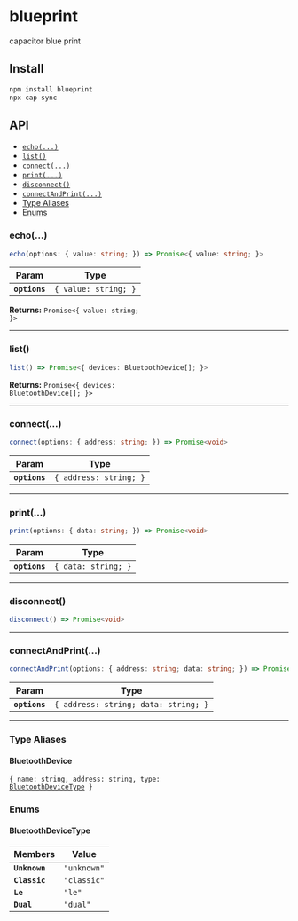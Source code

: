 # blueprint

capacitor blue print

## Install

```bash
npm install blueprint
npx cap sync
```

## API

<docgen-index>

* [`echo(...)`](#echo)
* [`list()`](#list)
* [`connect(...)`](#connect)
* [`print(...)`](#print)
* [`disconnect()`](#disconnect)
* [`connectAndPrint(...)`](#connectandprint)
* [Type Aliases](#type-aliases)
* [Enums](#enums)

</docgen-index>

<docgen-api>
<!--Update the source file JSDoc comments and rerun docgen to update the docs below-->

### echo(...)

```typescript
echo(options: { value: string; }) => Promise<{ value: string; }>
```

| Param         | Type                            |
| ------------- | ------------------------------- |
| **`options`** | <code>{ value: string; }</code> |

**Returns:** <code>Promise&lt;{ value: string; }&gt;</code>

--------------------


### list()

```typescript
list() => Promise<{ devices: BluetoothDevice[]; }>
```

**Returns:** <code>Promise&lt;{ devices: BluetoothDevice[]; }&gt;</code>

--------------------


### connect(...)

```typescript
connect(options: { address: string; }) => Promise<void>
```

| Param         | Type                              |
| ------------- | --------------------------------- |
| **`options`** | <code>{ address: string; }</code> |

--------------------


### print(...)

```typescript
print(options: { data: string; }) => Promise<void>
```

| Param         | Type                           |
| ------------- | ------------------------------ |
| **`options`** | <code>{ data: string; }</code> |

--------------------


### disconnect()

```typescript
disconnect() => Promise<void>
```

--------------------


### connectAndPrint(...)

```typescript
connectAndPrint(options: { address: string; data: string; }) => Promise<void>
```

| Param         | Type                                            |
| ------------- | ----------------------------------------------- |
| **`options`** | <code>{ address: string; data: string; }</code> |

--------------------


### Type Aliases


#### BluetoothDevice

<code>{ name: string, address: string, type: <a href="#bluetoothdevicetype">BluetoothDeviceType</a> }</code>


### Enums


#### BluetoothDeviceType

| Members       | Value                  |
| ------------- | ---------------------- |
| **`Unknown`** | <code>"unknown"</code> |
| **`Classic`** | <code>"classic"</code> |
| **`Le`**      | <code>"le"</code>      |
| **`Dual`**    | <code>"dual"</code>    |

</docgen-api>
